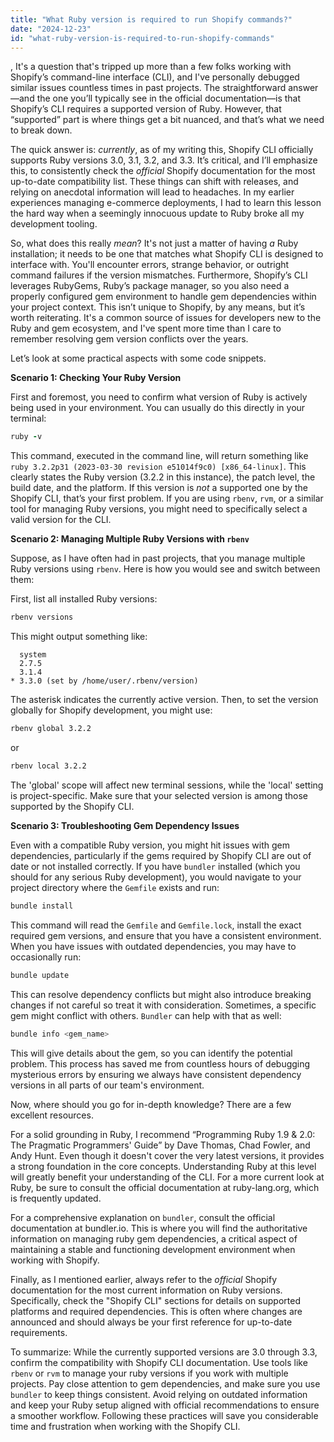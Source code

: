 ```yaml
---
title: "What Ruby version is required to run Shopify commands?"
date: "2024-12-23"
id: "what-ruby-version-is-required-to-run-shopify-commands"
---
```


,  It's a question that's tripped up more than a few folks working with Shopify’s command-line interface (CLI), and I've personally debugged similar issues countless times in past projects. The straightforward answer—and the one you’ll typically see in the official documentation—is that Shopify’s CLI requires a supported version of Ruby. However, that “supported” part is where things get a bit nuanced, and that’s what we need to break down.

The quick answer is: *currently*, as of my writing this, Shopify CLI officially supports Ruby versions 3.0, 3.1, 3.2, and 3.3. It’s critical, and I’ll emphasize this, to consistently check the *official* Shopify documentation for the most up-to-date compatibility list. These things can shift with releases, and relying on anecdotal information will lead to headaches. In my earlier experiences managing e-commerce deployments, I had to learn this lesson the hard way when a seemingly innocuous update to Ruby broke all my development tooling.

So, what does this really *mean*? It's not just a matter of having *a* Ruby installation; it needs to be one that matches what Shopify CLI is designed to interface with. You'll encounter errors, strange behavior, or outright command failures if the version mismatches. Furthermore, Shopify’s CLI leverages RubyGems, Ruby’s package manager, so you also need a properly configured gem environment to handle gem dependencies within your project context. This isn’t unique to Shopify, by any means, but it’s worth reiterating. It's a common source of issues for developers new to the Ruby and gem ecosystem, and I've spent more time than I care to remember resolving gem version conflicts over the years.

Let’s look at some practical aspects with some code snippets.

**Scenario 1: Checking Your Ruby Version**

First and foremost, you need to confirm what version of Ruby is actively being used in your environment. You can usually do this directly in your terminal:

```ruby
ruby -v
```

This command, executed in the command line, will return something like `ruby 3.2.2p31 (2023-03-30 revision e51014f9c0) [x86_64-linux]`. This clearly states the Ruby version (3.2.2 in this instance), the patch level, the build date, and the platform. If this version is *not* a supported one by the Shopify CLI, that’s your first problem. If you are using `rbenv`, `rvm`, or a similar tool for managing Ruby versions, you might need to specifically select a valid version for the CLI.

**Scenario 2: Managing Multiple Ruby Versions with `rbenv`**

Suppose, as I have often had in past projects, that you manage multiple Ruby versions using `rbenv`. Here is how you would see and switch between them:

First, list all installed Ruby versions:

```bash
rbenv versions
```

This might output something like:
```
  system
  2.7.5
  3.1.4
* 3.3.0 (set by /home/user/.rbenv/version)
```

The asterisk indicates the currently active version. Then, to set the version globally for Shopify development, you might use:

```bash
rbenv global 3.2.2
```
or
```bash
rbenv local 3.2.2
```

The 'global' scope will affect new terminal sessions, while the 'local' setting is project-specific. Make sure that your selected version is among those supported by the Shopify CLI.

**Scenario 3: Troubleshooting Gem Dependency Issues**

Even with a compatible Ruby version, you might hit issues with gem dependencies, particularly if the gems required by Shopify CLI are out of date or not installed correctly. If you have `bundler` installed (which you should for any serious Ruby development), you would navigate to your project directory where the `Gemfile` exists and run:

```bash
bundle install
```

This command will read the `Gemfile` and `Gemfile.lock`, install the exact required gem versions, and ensure that you have a consistent environment. When you have issues with outdated dependencies, you may have to occasionally run:

```bash
bundle update
```
This can resolve dependency conflicts but might also introduce breaking changes if not careful so treat it with consideration. Sometimes, a specific gem might conflict with others. `Bundler` can help with that as well:

```bash
bundle info <gem_name>
```

This will give details about the gem, so you can identify the potential problem. This process has saved me from countless hours of debugging mysterious errors by ensuring we always have consistent dependency versions in all parts of our team's environment.

Now, where should you go for in-depth knowledge? There are a few excellent resources.

For a solid grounding in Ruby, I recommend “Programming Ruby 1.9 & 2.0: The Pragmatic Programmers' Guide” by Dave Thomas, Chad Fowler, and Andy Hunt. Even though it doesn't cover the very latest versions, it provides a strong foundation in the core concepts. Understanding Ruby at this level will greatly benefit your understanding of the CLI. For a more current look at Ruby, be sure to consult the official documentation at ruby-lang.org, which is frequently updated.

For a comprehensive explanation on `bundler`, consult the official documentation at bundler.io. This is where you will find the authoritative information on managing ruby gem dependencies, a critical aspect of maintaining a stable and functioning development environment when working with Shopify.

Finally, as I mentioned earlier, always refer to the *official* Shopify documentation for the most current information on Ruby versions. Specifically, check the "Shopify CLI" sections for details on supported platforms and required dependencies. This is often where changes are announced and should always be your first reference for up-to-date requirements.

To summarize: While the currently supported versions are 3.0 through 3.3, confirm the compatibility with Shopify CLI documentation. Use tools like `rbenv` or `rvm` to manage your ruby versions if you work with multiple projects. Pay close attention to gem dependencies, and make sure you use `bundler` to keep things consistent. Avoid relying on outdated information and keep your Ruby setup aligned with official recommendations to ensure a smoother workflow. Following these practices will save you considerable time and frustration when working with the Shopify CLI.

